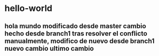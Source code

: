 # hello-world
hola mundo
modificado desde master
cambio hecho desde branch1
tras resolver el conflicto manualmente, modifico de nuevo desde branch1     
nuevo cambio
ultimo cambio
---
